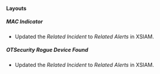 
#### Layouts
##### MAC Indicator
- Updated the *Related Incident* to *Related Alerts* in XSIAM.
##### OTSecurity Rogue Device Found
- Updated the *Related Incident* to *Related Alerts* in XSIAM.
